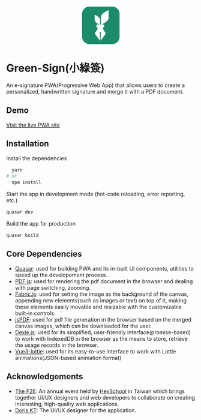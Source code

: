 <p align="center"><img src="./public/app_icon.png" width="100"/></p>

# Green-Sign(小綠簽)

An e-signature PWA(Progressive Web App) that allows users to create a personalized, handwritten signature and merge it with a PDF document.

## Demo

[Visit the live PWA site](https://johncena-huang.github.io/green-sign/)

## Installation

Install the dependencies

```bash
  yarn
# or
  npm install
```

Start the app in development mode (hot-code reloading, error reporting, etc.)

```bash
quasar dev
```

Build the app for production

```bash
quasar build
```

## Core Dependencies

- [Quasar](https://quasar.dev/): used for building PWA and its in-built UI components, utilities to speed up the developement process.
- [PDF.js](https://mozilla.github.io/pdf.js/): used for rendering the pdf document in the browser and dealing with page switching, zooming.
- [Fabric.js](http://fabricjs.com/): used for setting the image as the background of the canvas, appending new elements(such as images or text) on top of it, making these elements easily movable and resizable with the customizable built-in controls.
- [jsPDF](https://github.com/parallax/jsPDF): used for pdf file generation in the browser based on the merged canvas images, which can be downloaded for the user.
- [Dexie.js](https://dexie.org/): used for its simplified, user-friendly interface(promise-based) to work with IndexedDB in the browser as the means to store, retrieve the usage records in the browser.
- [Vue3-lottie](https://github.com/megasanjay/vue3-lottie): used for its easy-to-use interface to work with Lottie animations(JSON-based animation format)

## Acknowledgements

- [The F2E](https://2022.thef2e.com/): An annual event held by [HexSchool](https://www.hexschool.com/) in Taiwan which brings together UI/UX designers and web developers to collaborate on creating interesting, high-quality web applications.
- [Doris KT](https://www.figma.com/file/6ZjDFQSrwRy6OUAXDmJNhz/%E5%B0%8F%E7%B6%A0%E7%B0%BD?node-id=0%3A1&t=lVWygfSndZULzFO9-0): The UI/UX designer for the application.
